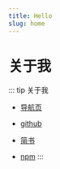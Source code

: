 ```yaml
---
title: Hello
slug: home
---
```


# 关于我

::: tip 关于我

- [导航页](https://odep.xyz/)

- [github](https://github.com/xxxsjan)

- [简书](https://www.jianshu.com/u/2b406a3be47b)

- [npm](https://www.npmjs.com/~xxsjan)
  :::

<!-- <iframe src="https://github.com/xxxsjan" width="100%" height="500"></iframe> -->
